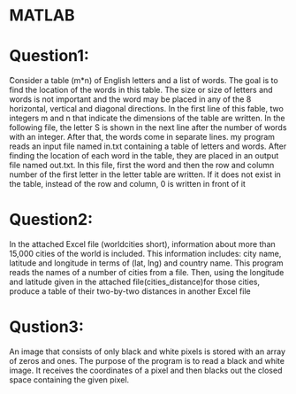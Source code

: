 # MATLAB 

# Question1:
ًConsider a table (m*n) of English letters and a list of words. The goal is to find the location of the words in this table. 
The size or size of letters and words is not important and the word may be placed in any of the 8 horizontal, vertical and diagonal directions.
In the first line of this fable, two integers m and n that indicate the dimensions of the table are written.
In the following file, the letter S is shown in the next line after the number of words with an integer. After that, the words come in separate lines.
my program reads an input file named in.txt containing a table of letters and words. After finding the location of each word in the table, they are placed in an output file named out.txt.
In this file, first the word and then the row and column number of the first letter in the letter table are written.
If it does not exist in the table, instead of the row and column, 0 is written in front of it
# Question2:
In the attached Excel file (worldcities short), information about more than 15,000 cities of the world is included. 
This information includes: city name, latitude and longitude in terms of (lat, lng) and country name.
This program reads the names of a number of cities from a file. 
Then, using the longitude and latitude given in the attached file(cities_distance)for those cities, produce a table of their two-by-two distances in another Excel file
# Qustion3:
An image that consists of only black and white pixels is stored with
an array of zeros and ones. The purpose of the program is to read a black and white
image. It receives the coordinates of a pixel and then blacks out the closed space
containing the given pixel.

